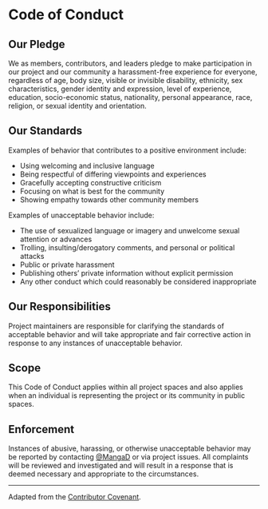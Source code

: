# Code of Conduct

<!--! [TOC] -->

## Our Pledge

We as members, contributors, and leaders pledge to make participation in our project and our community a harassment-free
experience for everyone, regardless of age, body size, visible or invisible disability, ethnicity, sex characteristics,
gender identity and expression, level of experience, education, socio-economic status, nationality, personal appearance,
race, religion, or sexual identity and orientation.

## Our Standards

Examples of behavior that contributes to a positive environment include:

- Using welcoming and inclusive language
- Being respectful of differing viewpoints and experiences
- Gracefully accepting constructive criticism
- Focusing on what is best for the community
- Showing empathy towards other community members

Examples of unacceptable behavior include:

- The use of sexualized language or imagery and unwelcome sexual attention or advances
- Trolling, insulting/derogatory comments, and personal or political attacks
- Public or private harassment
- Publishing others’ private information without explicit permission
- Any other conduct which could reasonably be considered inappropriate

## Our Responsibilities

Project maintainers are responsible for clarifying the standards of acceptable behavior and will take appropriate and
fair corrective action in response to any instances of unacceptable behavior.

## Scope

This Code of Conduct applies within all project spaces and also applies when an individual is representing the project
or its community in public spaces.

## Enforcement

Instances of abusive, harassing, or otherwise unacceptable behavior may be reported by
contacting [\@MangaD](https://github.com/MangaD) or via project issues. All complaints will be reviewed and investigated
and will result in a response that is deemed necessary and appropriate to the circumstances.

---

Adapted from the [Contributor Covenant](https://www.contributor-covenant.org/version/2/0/code_of_conduct/).
